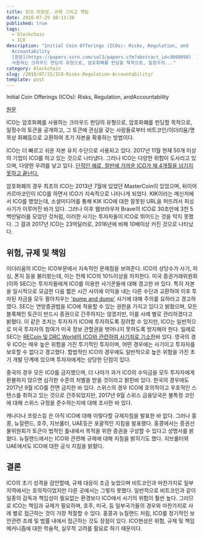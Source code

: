 ```yaml
---
title: ICO 위험성, 규제 그리고 책임
date: 2018-07-25 10:13:20
published: true
tags:
  - blockchain
  - ICO
description: "Initial​ ​Coin​ ​Offerings​ ​(ICOs): Risks,​ ​Regulation,​ ​and​
  ​Accountability
  [원문](https://papers.ssrn.com/sol3/papers.cfm?abstract_id=3080098)  ICO는 암호화폐를
  사용하는 크라우드 펀딩의 유형으로, 암호화폐를 펀딩할 목적으로, 일정수의..."
category: blockchain
slug: /2018/07/25/ICO-Risks-Regulation-Accountability/
template: post
---
```

Initial​ ​Coin​ ​Offerings​ ​(ICOs): Risks,​ ​Regulation,​ ​and​ ​Accountability

[원문](https://papers.ssrn.com/sol3/papers.cfm?abstract_id=3080098)

ICO는 암호화폐를 사용하는 크라우드 펀딩의 유형으로, 암호화폐를 펀딩할 목적으로, 일정수의 토큰을 공개하고, 그 토큰에 관심을 갖는 사람들로부터 비트코인/이더리움/명목상 화폐등으로 교환하여 초기 자본을 확충하는 방법이다.

ICO는 더 빠르고 쉬운 자본 유치 수단으로 사용되고 있다. 2017년 11월 현재 50개 이상의 기업이 ICO를 하고 있는 것으로 나타냈다. 그러나 ICO는 다양한 위험이 도사리고 있으며, 다양한 우려를 낳고 있다. [단적인 예로, 절반에 가까운 ICO가 채 4개월을 넘기지 못하고 끝난다.](https://www.bloomberg.com/news/articles/2018-07-09/half-of-icos-die-within-four-months-after-token-sales-finalized)

암호화폐의 경우 최초의 ICO는 2013년 7월에 있었던 MasterCoin이 있었으며, 뒤이어 카르마코인이 ICO를 하면서 ICO가 지속적으로 나타나게 되었다. KIK이라는 메신저에서 ICO를 했었는데, 소셜미디어를 통해 KIK ICO에 대한 잘못된 URL을 퍼뜨려서 피싱사기가 이루어진 바가 있다. 그러나 이후 웹브라우저 Brave의 ICO로 30초만에 3천 5백만달러를 모았던 것처럼, 이러한 사기는 투자자들이 ICO로 뛰어드는 것을 막지 못했다. 그 결과 2017년 ICO는 23억달러로, 2016년에 비해 10배이상 커진 것으로 나타났다.

## 위험, 규제 및 책임

이더리움의 ICO는 ICO부문에서 지속적인 문제점을 보여준다. ICO의 상당수가 사기, 피싱, 폰지 등을 불러왔는데, 이는 전체 ICO의 10%이상을 차지한다. 미국 증권거래위원회 (이하 SEC)는 투자자들에게 ICO를 이용한 사기꾼들에 대해 경고한 바 있다. 특히 자본을 일시적으로 모금한 다음 짧은 시간 사이에 이익을 내는 다른 수단과 교환하여 이후 투자된 자금을 모두 팔아치우는 ['pump and dump'](https://en.wikipedia.org/wiki/Pump_and_dump) 사기에 대해 주의를 요하라고 경고하였다. SEC는 연방증권법을 ICO에 적용할 수 있는 권한을 가지고 있다고 밝혔으며, 모든 블록체인 토큰이 반드시 증권으로 간주하지는 않겠지만, 이를 사례 별로 관리하겠다고 밝혔다. 이 같은 조치는 투자자가 ICO에 투자하도록 장려할 수 있지만, ICO는 일반적으로 미국 투자자의 참여가 미국 정보 관할권을 벗어나지 못하도록 방지해야 한다. 일례로 SEC는 [RECoin 및 DRC World의 ICO와 관련하여 사기죄로 기소한](https://www.businessinsider.com/recoin-group-foundation-drc-world-ico-sec-fraud-charges-cryptocurrency-2017-9)바 있다. 영국의 경우 ICO는 매우 높은 위험을 가진 투기적인 투자이며, 어떤 경우에는 사기이고 투자자를 보호할 수 없다고 경고했다. 합법적인 ICO의 경우에도 일반적으로 높은 위험을 가진 초기 개발 단계에 있으며 투자자에게는 상당한 단점이 있다. 

중국의 경우 모든 ICO를 금지했으며, 더 나아가 과거 ICO의 수익금을 모두 투자자에게 환불하지 않으면 심각한 수준의 처벌을 받을 것이라고 밝힌바 있다. 한국의 경우에도 2017년 9월 ICO를 전면 금지한 바 있다. 스위스의 경우 ICO에 호의적이고 우호적인 스탠스를 취하고 있는 것으로 간주되었지만, 2017년 9월 스위스 금융당국은 불특정 코인에 대해 스위스 규정을 준수하는지에 대해 조사한 바 있다.

캐나다나 프랑스등 은 아직 ICO에 대해 이렇다할 규제지침을 발표한 바 없다. 그러나 홍콩, 뉴질랜드, 호주, 지브롤터, UAE등은 포괄적인 지침을 발표했다. 홍콩에서는 증권선물위원회가 토큰이 법적인 틀내에서 목적을 위한 증권을 구성할 수 있다고 성명서를 밝혔다. 뉴질랜드에서는 ICO와 관련해 규제에 대해 지침을 밝히기도 했다. 지브롤터와 UAE에서도 ICO에 대한 공식 지침을 밝혔다.

## 결론

ICO의 초기 성격을 감안할때, 규제 대응이 조금 늦었으며 비트코인과 마찬가지로 일부지역에서는 호의적이었지만 다른 곳에서는 그렇지 못했다. 일반적으로 비트코인과 같이 일종의 감독과 책임성이 필요없는 환경보다 ICO에서 사기의 위험이 훨씬 높다. 그러므로 ICO는 책임과 규제가 필요하며, 호주, 미국, 등 일부국가들의 경우와 마찬가지로 사례 별로 접근하는 것이 가장 적절할 수 있다. 홍콩과 뉴질랜드 처럼, ICO를 정기적인 보안관련 조례 및 법률 내에서 접근하는 것도 장점이 있다. ICO현상은 위험, 규제 및 책임 메커니즘에 대한 학술적, 실무적 고려를 필요로 하기 때문이다. 